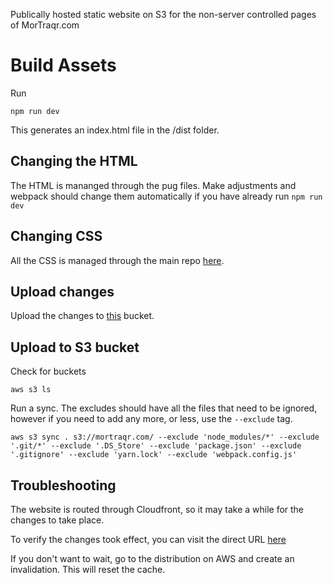 Publically hosted static website on S3 for the non-server controlled pages of MorTraqr.com

# Build Assets

Run

```
npm run dev
```

This generates an index.html file in the /dist folder.

## Changing the HTML

The HTML is mananged through the pug files. Make adjustments and webpack should change them automatically if you have already run `npm run dev`

## Changing CSS

All the CSS is managed through the main repo [here](https://github.com/DarthOstrich/mortraqr).

## Upload changes

Upload the changes to [this](http://mortraqr.com.s3-website-us-west-2.amazonaws.com) bucket.

## Upload to S3 bucket

Check for buckets

```
aws s3 ls
```

Run a sync. The excludes should have all the files that need to be ignored, however if you need to add any more, or less, use the `--exclude` tag.

```
aws s3 sync . s3://mortraqr.com/ --exclude 'node_modules/*' --exclude '.git/*' --exclude '.DS_Store' --exclude 'package.json' --exclude '.gitignore' --exclude 'yarn.lock' --exclude 'webpack.config.js'
```

## Troubleshooting

The website is routed through Cloudfront, so it may take a while for the changes to take place.

To verify the changes took effect, you can visit the direct URL [here](http://mortraqr.com.s3-website-us-west-2.amazonaws.com/)

If you don't want to wait, go to the distribution on AWS and create an invalidation. This will reset the cache.
